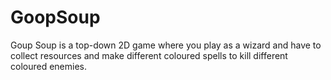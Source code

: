 # GoopSoup
 
Goup Soup is a top-down 2D game where you play as a wizard and have to collect resources and make different coloured spells to kill different coloured enemies.


